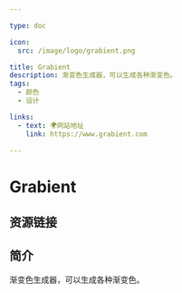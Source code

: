 ```yaml
---

type: doc

icon:
  src: /image/logo/grabient.png

title: Grabient
description: 渐变色生成器，可以生成各种渐变色。
tags:
  - 颜色
  - 设计

links:
  - text: 🌍网站地址
    link: https://www.grabient.com

---
```


<ShowLogo />

# Grabient

<ShowTags />

<ShowBreadcrumb />

## 资源链接

<ShowLinks />

## 简介

渐变色生成器，可以生成各种渐变色。
